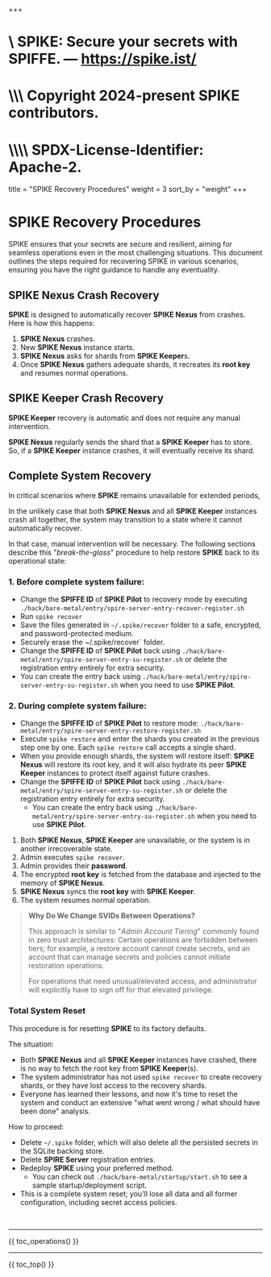 +++
#    \\ SPIKE: Secure your secrets with SPIFFE. — https://spike.ist/
#  \\\\\ Copyright 2024-present SPIKE contributors.
# \\\\\\\ SPDX-License-Identifier: Apache-2.

title = "SPIKE Recovery Procedures"
weight = 3
sort_by = "weight"
+++

# SPIKE Recovery Procedures

SPIKE ensures that your secrets are secure and resilient, aiming for seamless
operations even in the most challenging situations. This document outlines the 
steps required for recovering SPIKE in various scenarios, ensuring
you have the right guidance to handle any eventuality.

## SPIKE Nexus Crash Recovery

**SPIKE** is designed to automatically recover **SPIKE Nexus** from crashes.
Here is how this happens:

1. **SPIKE Nexus** crashes.
2. New **SPIKE Nexus** instance starts.
3. **SPIKE Nexus** asks for shards from **SPIKE Keeper**s.
4. Once **SPIKE Nexus** gathers adequate shards, it recreates its **root key**
   and resumes normal operations.

[spiffe]: https://spiffe.io/

## SPIKE Keeper Crash Recovery

**SPIKE Keeper** recovery is automatic and does not require any manual
intervention.

**SPIKE Nexus** regularly sends the shard that a **SPIKE Keeper** has to store.
So, if a **SPIKE Keeper** instance crashes, it will eventually receive its
shard.

## Complete System Recovery

In critical scenarios where **SPIKE** remains unavailable for extended periods, 

In the unlikely case that both **SPIKE Nexus** and all **SPIKE Keeper** 
instances crash all together, the system may transition to a state where
it cannot automatically recover.

In that case, manual intervention will be necessary. The following sections 
describe this "*break-the-glass*" procedure to help restore **SPIKE** back to 
its operational state:

### 1. Before complete system failure:
* Change the **SPIFFE ID** of **SPIKE Pilot** to recovery mode by 
  executing `./hack/bare-metal/entry/spire-server-entry-recover-register.sh`
* Run `spike recover`
* Save the files generated in `~/.spike/recover` folder to a safe,
  encrypted, and password-protected medium.
* Securely erase the ~/.spike/recover` folder.
* Change the **SPIFFE ID** of **SPIKE Pilot** back using
 `./hack/bare-metal/entry/spire-server-entry-su-register.sh` or delete the registration
 entry entirely for extra security.
* You can create the entry back using 
  `./hack/bare-metal/entry/spire-server-entry-su-register.sh` when you need to use 
  **SPIKE Pilot**.

### 2. During complete system failure:
* Change the **SPIFFE ID** of **SPIKE Pilot** to restore mode:
  `./hack/bare-metal/entry/spire-server-entry-restore-register.sh`
* Execute `spike restore` and enter the shards you created in the
  previous step one by one. Each `spike restore` call accepts a 
  single shard.
* When you provide enough shards, the system will restore itself:
  **SPIKE Nexus** will restore its root key, and it will also hydrate
  its peer **SPIKE Keeper** instances to protect itself against future
  crashes.
* Change the **SPIFFE ID** of **SPIKE Pilot** back using
  `./hack/bare-metal/entry/spire-server-entry-su-register.sh` or delete the registration
  entry entirely for extra security.
  * You can create the entry back using
    `./hack/bare-metal/entry/spire-server-entry-su-register.sh` when you need to use
    **SPIKE Pilot**.

1. Both **SPIKE Nexus**, **SPIKE Keeper** are unavailable, or the system is
   in another irrecoverable state.
2. Admin executes `spike recover`.
3. Admin provides their **password**.
4. The encrypted **root key** is fetched from the database and injected to
   the memory of **SPIKE Nexus**.
5. **SPIKE Nexus** syncs the **root key** with **SPIKE Keeper**.
6. The system resumes normal operation.

> **Why Do We Change SVIDs Between Operations?**
> 
> This approach is similar to "*Admin Account Tiering*" commonly found in zero 
> trust architectures: Certain operations are forbidden between tiers; for 
> example, a restore account cannot create secrets, and an account that can
> manage secrets and policies cannot initiate restoration operations.
> 
> For operations that need unusual/elevated access, and administrator will
> explicitly have to sign off for that elevated privilege.

### Total System Reset

This procedure is for resetting **SPIKE** to its factory defaults.

The situation:

* Both **SPIKE Nexus** and all **SPIKE Keeper** instances have crashed, there
  is no way to fetch the root key from **SPIKE Keeper**(s).
* The system administrator has not used `spike recover` to create recovery 
  shards, or they have lost access to the recovery shards.
* Everyone has learned their lessons, and now it's time to reset the system
  and conduct an extensive "what went wrong / what should have been done" 
  analysis.

How to proceed:

* Delete `~/.spike` folder, which will also delete all the persisted secrets
  in the SQLite backing store.
* Delete **SPIRE Server** registration entries.
* Redeploy **SPIKE** using your preferred method.
  * You can check out `./hack/bare-metal/startup/start.sh` to see a sample startup/deployment
    script.
* This is a complete system reset; you'll lose all data and all former
  configuration, including secret access policies.

<p>&nbsp;</p>

----

{{ toc_operations() }}

----

{{ toc_top() }}
